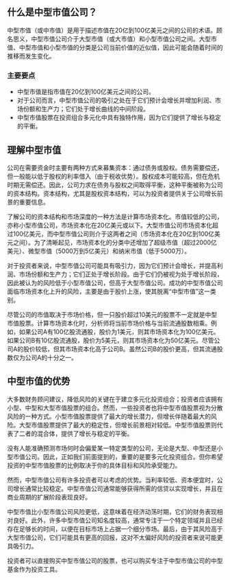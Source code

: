 ## 什么是中型市值公司？

中型市值（或中市值）是用于描述市值在20亿到100亿美元之间的公司的术语。顾名思义，中型市值公司介于大型市值（或大市值）和小型市值公司之间。大型市值、中型市值和小型市值的分类是公司当前价值的近似值，因此可能会随着时间的推移而发生变化。

### 主要要点

- 中型市值是指市值在20亿到100亿美元之间的公司。
- 对于公司而言，中型市值公司的吸引之处在于它们预计会增长并增加利润、市场份额和生产力；它们处于增长曲线的中间阶段。
- 中型市值股票在投资组合多元化中具有独特作用，因为它们提供了增长与稳定的平衡。

## 理解中型市值

公司在需要资金时主要有两种方式来募集资本：通过债务或股权。债务需要偿还，但一般能以低于股权的利率借入（由于税收优势）。股权成本可能较高，但在危机时期无需偿还。因此，公司力求在债务与股权之间取得平衡，这种平衡被称为公司的资本结构。资本结构，尤其是股权资本结构，可以为投资者提供关于公司增长前景的重要信息。

了解公司的资本结构和市场深度的一种方法是计算市场资本化。市值较低的公司，亦称小型市值公司，市场资本化在20亿美元或以下。大型市值公司市场资本化超过100亿美元，而中型市值公司则介于这两者之间（市场资本化在20亿到100亿美元之间）。为了清晰起见，市场资本化的分类中还增加了超级市值（超过2000亿美元）、微型市值（5000万到5亿美元）和纳米市值（低于5000万）。

对于投资者来说，中型市值公司可能具有吸引力，因为它们预计会增长，并提高利润、市场份额和生产力；它们正处于增长阶段。由于它们仍被视为处于增长阶段，因此被认为的风险低于小型市值公司，但高于大型市值公司。成功的中型市值公司面临市场资本化上升的风险，主要是由于股价上涨，使其脱离“中型市值”这一类别。

尽管公司的市值取决于市场价格，但一只股价超过10美元的股票不一定就是中型市值股票。计算市场资本化时，分析师将当前市场价格与当前流通股数相乘。例如，如果公司A有100亿股流通股，股价为1美元，则其市场资本化为100亿美元。如果公司B有10亿股流通股，股价为5美元，则其市场资本化为50亿美元。尽管公司A的股价较低，但其市场资本化高于公司B。虽然公司B的股价更高，但其流通股数仅为公司A的十分之一。

## 中型市值的优势

大多数财务顾问建议，降低风险的关键在于建立多元化投资组合；投资者应该拥有小型、中型和大型市值股票的组合。然而，一些投资者也将中型市值股票视为分散风险的一种方式。小型市值股票提供了最大的增长潜力，但增长伴随着最大的风险。大型市值股票提供了最大的稳定性，但增长前景相对较低。中型市值股票则代表了二者的混合体，提供了增长与稳定的平衡。

没有人能准确预测市场何时会偏爱某一特定类型的公司，无论是大型、中型还是小型市值公司。因此，正如我们前面提到的，重要的是要多元化投资组合。但你希望投资的中型市值股票的比例取决于你的具体目标和风险承受能力。

然而，中型市值公司有许多投资者可以考虑的优势。当利率较低、资本便宜时，公司增长通常比较稳定。中型市值公司通常能够获得所需的信贷以实现增长，并且在商业周期的扩展阶段表现良好。

中型市值比小型市值公司风险更低，这意味着在经济动荡时期，它们的财务表现相对良好。此外，许多中型市值公司知名度较高，通常专注于一个特定领域并且已经存在足够长的时间，以便在目标市场上占据一个细分市场。最后，由于其风险高于大型市值公司，它们可能具有更高的回报，这对不太偏好风险的投资者来说可能更具吸引力。

投资者可以直接购买中型市值公司的股票，也可以购买专注于中型市值公司的中型基金作为投资工具。